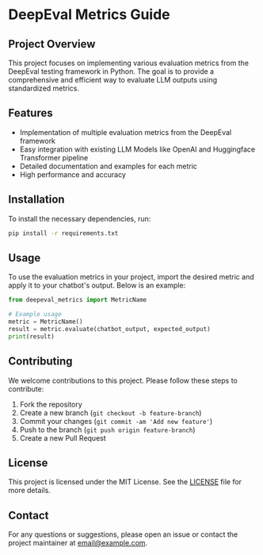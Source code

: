 # DeepEval Metrics Guide

## Project Overview

This project focuses on implementing various evaluation metrics from the DeepEval testing framework in Python. The goal is to provide a comprehensive and efficient way to evaluate LLM outputs using standardized metrics.

## Features

- Implementation of multiple evaluation metrics from the DeepEval framework
- Easy integration with existing LLM Models like OpenAI and Huggingface Transformer pipeline
- Detailed documentation and examples for each metric
- High performance and accuracy

## Installation


To install the necessary dependencies, run:

```bash
pip install -r requirements.txt
```

## Usage

To use the evaluation metrics in your project, import the desired metric and apply it to your chatbot's output. Below is an example:

```python
from deepeval_metrics import MetricName

# Example usage
metric = MetricName()
result = metric.evaluate(chatbot_output, expected_output)
print(result)
```

## Contributing

We welcome contributions to this project. Please follow these steps to contribute:

1. Fork the repository
2. Create a new branch (`git checkout -b feature-branch`)
3. Commit your changes (`git commit -am 'Add new feature'`)
4. Push to the branch (`git push origin feature-branch`)
5. Create a new Pull Request

## License

This project is licensed under the MIT License. See the [LICENSE](LICENSE) file for more details.

## Contact

For any questions or suggestions, please open an issue or contact the project maintainer at [email@example.com](mailto:email@example.com).
